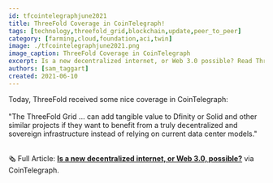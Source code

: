 ```yaml
---
id: tfcointelegraphjune2021
title: ThreeFold Coverage in CoinTelegraph!
tags: [technology,threefold_grid,blockchain,update,peer_to_peer]
category: [farming,cloud,foundation,aci,twin]
image: ./tfcointelegraphjune2021.png
image_caption: ThreeFold Coverage in CoinTelegraph
excerpt: Is a new decentralized internet, or Web 3.0 possible? Read ThreeFold's hot off the press CoinTelegraph coverage!
authors: [sam_taggart]
created: 2021-06-10
---
```


Today, ThreeFold received some nice coverage in CoinTelegraph:
<br/>
<br/>
"The ThreeFold Grid ... can add tangible value to Dfinity or Solid and other similar projects if they want to benefit from a truly decentralized and sovereign infrastructure instead of relying on current data center models."
<br/>
<br/>

🗞 Full Article: **[Is a new decentralized internet, or Web 3.0, possible?](https://cointelegraph-com.cdn.ampproject.org/c/s/cointelegraph.com/news/is-a-new-decentralized-internet-or-web-3-0-possible/amp)** via CoinTelegraph.
